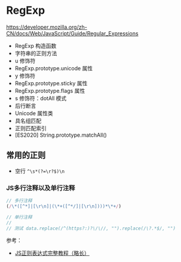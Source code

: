 # RegExp

https://developer.mozilla.org/zh-CN/docs/Web/JavaScript/Guide/Regular_Expressions

- RegExp 构造函数
- 字符串的正则方法
- u 修饰符
- RegExp.prototype.unicode 属性
- y 修饰符
- RegExp.prototype.sticky 属性
- RegExp.prototype.flags 属性
- s 修饰符：dotAll 模式
- 后行断言
- Unicode 属性类
- 具名组匹配
- 正则匹配索引
- [ES2020] String.prototype.matchAll()

## 常用的正则

- 空行 `^\s*(?=\r?$)\n`

### JS多行注释以及单行注释

```js
// 多行注释
(/\*([^*]|[\r\n]|(\*+([^*/]|[\r\n])))*\*+/)

// 单行注释
//
// 测试 data.replace(/^(https?:)?\/\//, "").replace(/\?.*$/, "")
```

参考：

- [JS正则表达式完整教程（略长）](https://juejin.cn/post/6844903487155732494)
